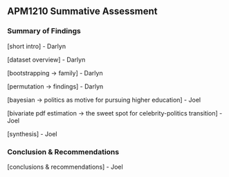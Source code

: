 ## APM1210 Summative Assessment

### Summary of Findings
[short intro] - Darlyn

[dataset overview] - Darlyn

[bootstrapping -> family] - Darlyn

[permutation -> findings] - Darlyn

[bayesian -> politics as motive for pursuing higher education] - Joel

[bivariate pdf estimation -> the sweet spot for celebrity-politics transition] - Joel

[synthesis] - Joel

### Conclusion & Recommendations
[conclusions & recommendations] - Joel
